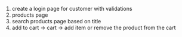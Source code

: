 1. create a login page for customer with validations
2. products page
3. search products page based on title
4. add to cart -> cart -> add item or remove the product from the cart